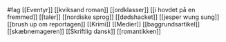 #fag
[[Eventyr]]
[[kviksand roman]]
[[ordklasser]]
[[i hovdet på en fremmed]]
[[taler]]
[[nordiske sprog]]
[[dødshacket]]
[[jesper wung sung]]
[[brush up om reportagen]]
[[Krimi]]
[[Medier]]
[[baggrundsartikel]]
[[skæbnemageren]]
[[Skriftlig dansk]]
[[romantikken]]